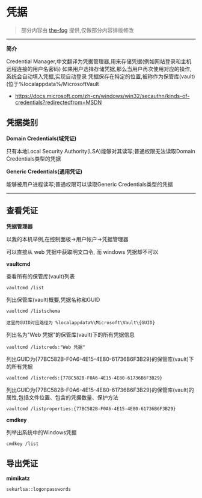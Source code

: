 # 凭据

> 部分内容由 [the-fog](https://github.com/the-fog) 提供,仅做部分内容排版修改

---

**简介**

Credential Manager,中文翻译为凭据管理器,用来存储凭据(例如网站登录和主机远程连接的用户名密码) 如果用户选择存储凭据,那么当用户再次使用对应的操作,系统会自动填入凭据,实现自动登录 凭据保存在特定的位置,被称作为保管库(vault)(位于%localappdata%/MicrosoftVault
- https://docs.microsoft.com/zh-cn/windows/win32/secauthn/kinds-of-credentials?redirectedfrom=MSDN

## 凭据类别

**Domain Credentials(域凭证)**

只有本地Local Security Authority(LSA)能够对其读写;普通权限无法读取Domain Credentials类型的凭据

**Generic Credentials(通用凭证)**

能够被用户进程读写;普通权限可以读取Generic Credentials类型的凭据

---

## 查看凭证

**凭据管理器**

以我的本机举例,在控制面板->用户帐户->凭据管理器

可以直接从 web 凭据中获取明文口令, 而 windows 凭据却不可以

**vaultcmd**

查看所有的保管库(vault)列表
```
vaultcmd /list
```

列出保管库(vault)概要,凭据名称和GUID
```
vaultcmd /listschema

这里的GUID对应路径为 %localappdata%\Microsoft\Vault\{GUID}
```

列出名为"Web 凭据"的保管库(vault)下的所有凭据信息
```
vaultcmd /listcreds:"Web 凭据"
```

列出GUID为{77BC582B-F0A6-4E15-4E80-61736B6F3B29}的保管库(vault)下的所有凭据
```
vaultcmd /listcreds:{77BC582B-F0A6-4E15-4E80-61736B6F3B29}
```

列出GUID为{77BC582B-F0A6-4E15-4E80-61736B6F3B29}的保管库(vault)的属性,包括文件位置、包含的凭据数量、保护方法
```
vaultcmd /listproperties:{77BC582B-F0A6-4E15-4E80-61736B6F3B29}
```

**cmdkey**

列举出系统中的Windows凭据
```
cmdkey /list
```

## 导出凭证

**mimikatz**
```
sekurlsa::logonpasswords
```
